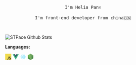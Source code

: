 <p align="center">
  <samp>
    I'm Helia Pan✌️
    <br><br>
    I'm front-end developer from china🇨🇳
  </samp>
</p>

<br>

![STPace Github Stats](https://github-readme-stats.vercel.app/api?username=STPace&show_icons=true&title_color=fff&icon_color=79ff97&text_color=9f9f9f&bg_color=151515)


**Languages:**  

<code><img height="20" src="https://raw.githubusercontent.com/github/explore/80688e429a7d4ef2fca1e82350fe8e3517d3494d/topics/javascript/javascript.png"></code>
<code><img height="20" src="https://raw.githubusercontent.com/github/explore/80688e429a7d4ef2fca1e82350fe8e3517d3494d/topics/vue/vue.png"></code>
<code><img height="20" src="https://raw.githubusercontent.com/github/explore/80688e429a7d4ef2fca1e82350fe8e3517d3494d/topics/react/react.png"></code>
<code><img height="20" src="https://raw.githubusercontent.com/github/explore/80688e429a7d4ef2fca1e82350fe8e3517d3494d/topics/nodejs/nodejs.png"></code>

